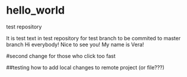 # hello_world
test repository

It is test text in test repository for test branch to be commited to master branch
Hi everybody! Nice to see you! My name is Vera!

#second change for those who click too fast

##testing how to add local changes to remote project (or file???)
